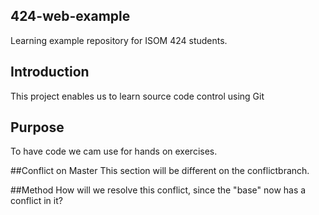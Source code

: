 ## 424-web-example
Learning example repository for ISOM 424 students.


## Introduction
This project enables us to learn source code control using Git

## Purpose
To have code we cam use for hands on exercises.

##Conflict on Master
This section will be different on the conflictbranch.

##Method
How will we resolve this conflict, since the "base" now has a 
conflict in it?